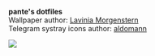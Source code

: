 **pante's dotfiles**  
Wallpaper author: [Lavinia Morgenstern](https://www.pexels.com/photo/backlit-dark-foggy-gloomy-558478/)  
Telegram systray icons author: [aldomann](https://github.com/aldomann/telegram-systray-icons)  
 

![](https://i.imgur.com/9kVKKkA.png)